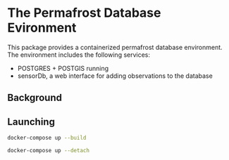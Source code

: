 # The Permafrost Database Evironment
This package provides a containerized permafrost database environment. The environment includes the following services:

* POSTGRES + POSTGIS running 
* sensorDb, a web interface for adding observations to the database

## Background

## Launching
```bash
docker-compose up --build
```

```bash
docker-compose up --detach
```